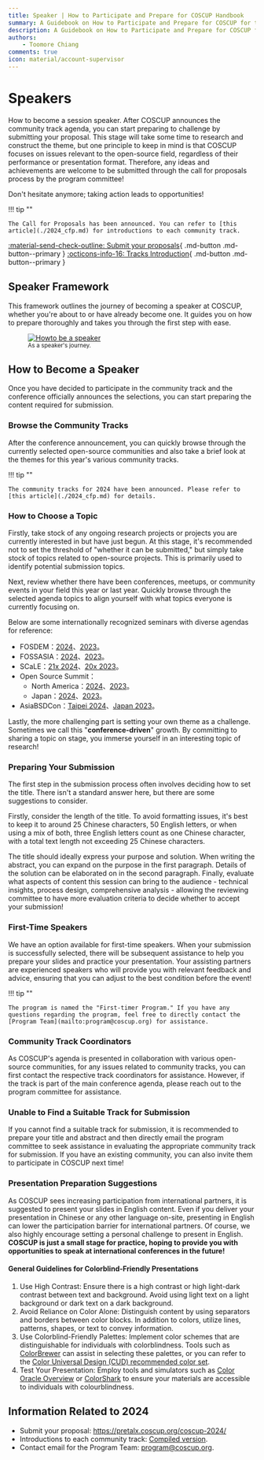 ```yaml
---
title: Speaker | How to Participate and Prepare for COSCUP Handbook
summary: A Guidebook on How to Participate and Prepare for COSCUP for the Community Speaker
description: A Guidebook on How to Participate and Prepare for COSCUP for the Community Speaker
authors:
    - Toomore Chiang
comments: true
icon: material/account-supervisor
---
```


# Speakers

How to become a session speaker. After COSCUP announces the community track agenda, you can start preparing to challenge by submitting your proposal. This stage will take some time to research and construct the theme, but one principle to keep in mind is that COSCUP focuses on issues relevant to the open-source field, regardless of their performance or presentation format. Therefore, any ideas and achievements are welcome to be submitted through the call for proposals process by the program committee!

Don't hesitate anymore; taking action leads to opportunities!

!!! tip ""

    The Call for Proposals has been announced. You can refer to [this article](./2024_cfp.md) for introductions to each community track.

[:material-send-check-outline: Submit your proposals](https://pretalx.coscup.org/coscup-2024/){ .md-button .md-button--primary }
[:octicons-info-16: Tracks Introduction](./2024_cfp.md){ .md-button .md-button--primary }

## Speaker Framework

This framework outlines the journey of becoming a speaker at COSCUP, whether you're about to or have already become one. It guides you on how to prepare thoroughly and takes you through the first step with ease.

<figure markdown>
  <a href="https://volunteer.coscup.org/doc/docs_coscup_howto_speaker.svg">
    <img alt="Howto be a speaker" src="https://volunteer.coscup.org/doc/docs_coscup_howto_speaker.svg">
  </a>
  <figcaption><small>As a speaker's journey.</small></figcaption>
</figure>

## How to Become a Speaker

Once you have decided to participate in the community track and the conference officially announces the selections, you can start preparing the content required for submission.

### Browse the Community Tracks

After the conference announcement, you can quickly browse through the currently selected open-source communities and also take a brief look at the themes for this year's various community tracks.

!!! tip ""

    The community tracks for 2024 have been announced. Please refer to [this article](./2024_cfp.md) for details.

### How to Choose a Topic

Firstly, take stock of any ongoing research projects or projects you are currently interested in but have just begun. At this stage, it's recommended not to set the threshold of "whether it can be submitted," but simply take stock of topics related to open-source projects. This is primarily used to identify potential submission topics.

Next, review whether there have been conferences, meetups, or community events in your field this year or last year. Quickly browse through the selected agenda topics to align yourself with what topics everyone is currently focusing on.

Below are some internationally recognized seminars with diverse agendas for reference:

- FOSDEM：[2024](https://fosdem.org/2024/)、[2023](https://archive.fosdem.org/2023/)。
- FOSSASIA：[2024](https://eventyay.com/e/55d2a466)、[2023](https://eventyay.com/e/7cfe0771)。
- SCaLE：[21x 2024](https://www.socallinuxexpo.org/scale/21x)、[20x 2023](https://www.socallinuxexpo.org/scale/20x)。
- Open Source Summit：
    - North America：[2024](https://events.linuxfoundation.org/open-source-summit-north-america/)、[2023](https://events.linuxfoundation.org/archive/2023/open-source-summit-north-america/)。
    - Japan：[2024](https://events.linuxfoundation.org/open-source-summit-japan/)、[2023](https://events.linuxfoundation.org/archive/2023/open-source-summit-japan/)。
- AsiaBSDCon：[Taipei 2024](https://2024.asiabsdcon.org/)、[Japan 2023](https://2023.asiabsdcon.org/)。

Lastly, the more challenging part is setting your own theme as a challenge. Sometimes we call this "**conference-driven**" growth. By committing to sharing a topic on stage, you immerse yourself in an interesting topic of research!

### Preparing Your Submission

The first step in the submission process often involves deciding how to set the title. There isn't a standard answer here, but there are some suggestions to consider.

Firstly, consider the length of the title. To avoid formatting issues, it's best to keep it to around 25 Chinese characters, 50 English letters, or when using a mix of both, three English letters count as one Chinese character, with a total text length not exceeding 25 Chinese characters.

The title should ideally express your purpose and solution. When writing the abstract, you can expand on the purpose in the first paragraph. Details of the solution can be elaborated on in the second paragraph. Finally, evaluate what aspects of content this session can bring to the audience - technical insights, process design, comprehensive analysis - allowing the reviewing committee to have more evaluation criteria to decide whether to accept your submission!

### First-Time Speakers

We have an option available for first-time speakers. When your submission is successfully selected, there will be subsequent assistance to help you prepare your slides and practice your presentation. Your assisting partners are experienced speakers who will provide you with relevant feedback and advice, ensuring that you can adjust to the best condition before the event!

!!! tip ""

    The program is named the "First-timer Program." If you have any questions regarding the program, feel free to directly contact the [Program Team](mailto:program@coscup.org) for assistance.

### Community Track Coordinators

As COSCUP's agenda is presented in collaboration with various open-source communities, for any issues related to community tracks, you can first contact the respective track coordinators for assistance. However, if the track is part of the main conference agenda, please reach out to the program committee for assistance.

### Unable to Find a Suitable Track for Submission

If you cannot find a suitable track for submission, it is recommended to prepare your title and abstract and then directly email the program committee to seek assistance in evaluating the appropriate community track for submission. If you have an existing community, you can also invite them to participate in COSCUP next time!

### Presentation Preparation Suggestions

As COSCUP sees increasing participation from international partners, it is suggested to present your slides in English content. Even if you deliver your presentation in Chinese or any other language on-site, presenting in English can lower the participation barrier for international partners. Of course, we also highly encourage setting a personal challenge to present in English. **COSCUP is just a small stage for practice, hoping to provide you with opportunities to speak at international conferences in the future!**

#### General Guidelines for Colorblind-Friendly Presentations

1. Use High Contrast: Ensure there is a high contrast or high light-dark contrast between text and background. Avoid using light text on a light background or dark text on a dark background.
2. Avoid Reliance on Color Alone: Distinguish content by using separators and borders between color blocks. In addition to colors, utilize lines, patterns, shapes, or text to convey information.
3. Use Colorblind-Friendly Palettes: Implement color schemes that are distinguishable for individuals with colorblindness. Tools such as [ColorBrewer](https://colorbrewer2.org/#type=sequential&scheme=BuGn&n=3) can assist in selecting these palettes, or you can refer to the [Color Universal Design (CUD) recommended color set](https://cudo.jp/?page_id=1565).
4. Test Your Presentation: Employ tools and simulators such as [Color Oracle Overview](https://colororacle.org/) or [ColorShark](https://colorshark.io/) to ensure your materials are accessible to individuals with colourblindness.

## Information Related to 2024

- Submit your proposal: <https://pretalx.coscup.org/coscup-2024/>
- Introductions to each community track: [Compiled version](./2024_cfp.md).
- Contact email for the Program Team: <program@coscup.org>.
